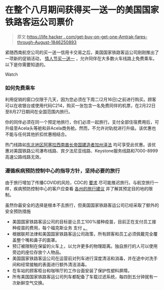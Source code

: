 # 在整个八月期间获得买一送一的美国国家铁路客运公司票价

> 原文:[https://life hacker . com/get-buy-on-get-one-Amtrak-fares-through-August-1846250893](https://lifehacker.com/get-buy-on-get-one-amtrak-fares-through-august-1846250893)

紧随西南航空公司的买一送一信用卡交易之后，美国国家铁路客运公司刚刚推出了一项新的促销活动， [情人节买一送一](https://c212.net/c/link/?t=0&l=en&o=3065401-1&h=1514939730&u=https%3A%2F%2Fwww.amtrak.com%2Fvdaysale&a=Valentine%27s+Day+Buy+One+Get+One+Free+Sale) ，允许同伴在大多数火车线路上免费乘车。以下是你需要知道的。

Watch

### **如何免费乘车**

利用促销的窗口仅限于几天，因为您必须在下周二(2月16日)之前进行购买。顾客可以在收银台或使用代码C214，购买一张包含一名免费同伴的机票，在2月22日至8月27日期间在全国范围内旅行。

你的同伴必须在同一个预定地旅行，你们必须一起旅行。支付全部住宿费用后，可升级至Acela头等舱和非Acela商务舱。然而，不允许对轨枕进行升级。该优惠也不能与任何其他折扣优惠相结合。

热门线路如[东北地区](https://c212.net/c/link/?t=0&l=en&o=3065401-1&h=245150782&u=https%3A%2F%2Fwww.amtrak.com%2Fnortheast-regional-train&a=Northeast+Regional)[阿塞拉](https://c212.net/c/link/?t=0&l=en&o=3065401-1&h=2985723594&u=https%3A%2F%2Fwww.amtrak.com%2Froutes%2Facela-train.html&a=Acela)[西南酋长](https://c212.net/c/link/?t=0&l=en&o=3065401-1&h=3806719156&u=https%3A%2F%2Fwww.amtrak.com%2Fsouthwest-chief-train&a=Southwest+Chief)[帝国建造者](https://c212.net/c/link/?t=0&l=en&o=3065401-1&h=1201557067&u=https%3A%2F%2Fwww.amtrak.com%2Fempire-builder-train&a=Empire+Builder)[加州泽法](https://c212.net/c/link/?t=0&l=en&o=3065401-1&h=2044533996&u=https%3A%2F%2Fwww.amtrak.com%2Fcalifornia-zephyr-train&a=California+Zephyr) 均可享受此优惠。该优惠对美国铁路公司瀑布线路、宾夕法尼亚线路、Keystone服务线路和7000-8999高速公路线路无效。

### **遵循疾病预防控制中心的指导方针，坚持必要的旅行**

由于旅行增加了传播COVID的风险，CDC的 [要求](https://www.cdc.gov/coronavirus/2019-ncov/travelers/travel-during-covid19.html) 尽可能推迟旅行。与航空旅行一样，疾病预防控制中心的客户应查看 [各州的旅行建议](https://c212.net/c/link/?t=0&l=en&o=3065401-1&h=904076744&u=https%3A%2F%2Fwww.amtrak.com%2Fplanning-booking%2Fpolicies%2Fcoronavirus-state-travel-restrictions.html&a=state-specific+travel+advisories) 并了解其预定目的地的限制。

虽然你最安全的选择是根本不去旅行，但美国国家铁路客运公司已经采取了额外的安全预防措施

*   美国国家铁路客运公司的目标是让员工100%接种疫苗，目前正在支付员工接种疫苗的费用，每个福克斯业务 支付 [。](https://www.foxbusiness.com/lifestyle/amtrak-offers-pay-benefits-covid-vaccinated-workers-goal-100-percent-vaccination)
*   根据联邦法律和美国国家铁路客运公司政策，所有顾客和员工必须佩戴完全覆盖整个嘴和鼻子的面罩。
*   预订被限制在保留的火车上，以允许更多的物理距离。独自旅行的人可以使用旁边的座位存放个人物品。
*   美国国家铁路客运公司在运营前对列车进行深度清洁和消毒，并在途中对洗手间和经常接触的表面进行额外清洁消毒。
*   在车站的顾客柜台和咖啡厅的工作台面安装了保护性塑料屏障。
*   所有美国国家铁路客运公司列车都配备了车载过滤系统，每四到五分钟就有一次新鲜空气交换。